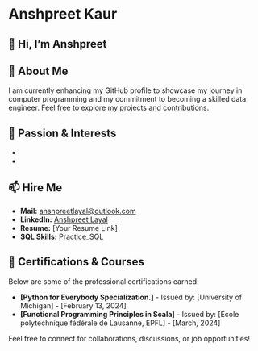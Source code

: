
# Anshpreet Kaur

## 👋 Hi, I’m Anshpreet

## 👀 About Me

I am currently enhancing my GitHub profile to showcase my journey in computer programming and my commitment to becoming a skilled data engineer. Feel free to explore my projects and contributions.

## 🌱 Passion & Interests

- 
- 

## 📫 Hire Me

- **Mail:** [anshpreetlayal@outlook.com](mailto:anshpreetlayal@outlook.com)
- **LinkedIn:** [Anshpreet Layal](https://www.linkedin.com/in/anshpreetlayal/)
- **Resume:** [Your Resume Link]
- **SQL Skills:** [Practice_SQL](https://github.com/anshpreetlayal/practice_sql)

## 📜 Certifications & Courses

Below are some of the professional certifications earned:

- **[Python for Everybody Specialization.]** - Issued by: [University of Michigan] - [February 13, 2024]
- **[Functional Programming Principles in Scala]** - Issued by: [École polytechnique fédérale de Lausanne, EPFL] - [March, 2024]


Feel free to connect for collaborations, discussions, or job opportunities!

